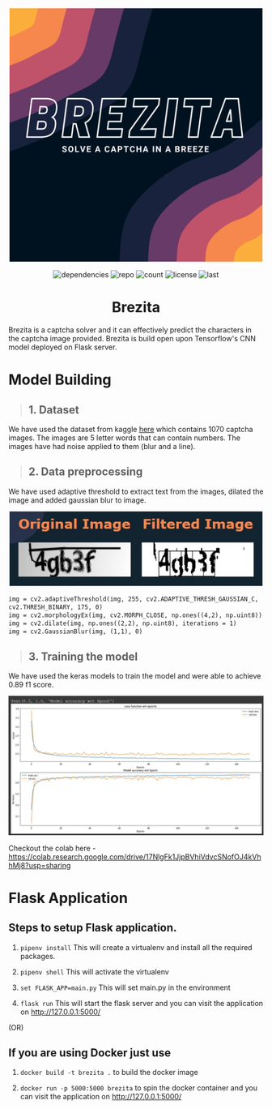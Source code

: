 <div align="center">
<img src="./images/brezita.svg" width="500">

![dependencies](https://img.shields.io/github/pipenv/locked/dependency-version/kunatastic/brezita/flask)
![repo](https://img.shields.io/github/repo-size/kunatastic/brezita)
![count](https://img.shields.io/tokei/lines/github/kunatastic/brezita)
![license](https://img.shields.io/github/license/kunatastic/brezita)
![last](https://img.shields.io/github/last-commit/kunatastic/brezita)

# Brezita

</div>

Brezita is a captcha solver and it can effectively predict the characters in the captcha image provided. Brezita is build open upon Tensorflow's CNN model deployed on Flask server.

# Model Building

> ## 1. Dataset

We have used the dataset from kaggle [here](https://www.kaggle.com/fournierp/captcha-version-2-images) which contains 1070 captcha images. The images are 5 letter words that can contain numbers. The images have had noise applied to them (blur and a line).

> ## 2. Data preprocessing

We have used adaptive threshold to extract text from the images, dilated the image and added gaussian blur to image.

<div align="center">
  <img src="./images/img-1.jpg" style="float:center" width="500">
</div>

    img = cv2.adaptiveThreshold(img, 255, cv2.ADAPTIVE_THRESH_GAUSSIAN_C, cv2.THRESH_BINARY, 175, 0)
    img = cv2.morphologyEx(img, cv2.MORPH_CLOSE, np.ones((4,2), np.uint8))
    img = cv2.dilate(img, np.ones((2,2), np.uint8), iterations = 1)
    img = cv2.GaussianBlur(img, (1,1), 0)

> ## 3. Training the model

We have used the keras models to train the model and were able to achieve 0.89 f1 score.

<div align="center">
  <img src="./images/result.jpg" style="float:center" width="600">
</div>

Checkout the colab here - https://colab.research.google.com/drive/17NlgFk1JjpBVhiVdvcSNofOJ4kVhhMj8?usp=sharing

# Flask Application

## Steps to setup Flask application.

1. `pipenv install` This will create a virtualenv and install all the required packages.

2. `pipenv shell` This will activate the virtualenv

3. `set FLASK_APP=main.py` This will set main.py in the environment

4. `flask run` This will start the flask server and you can visit the application on http://127.0.0.1:5000/

(OR)

## If you are using Docker just use

1. `docker build -t brezita .` to build the docker image

2. `docker run -p 5000:5000 brezita` to spin the docker container and you can visit the application on http://127.0.0.1:5000/
